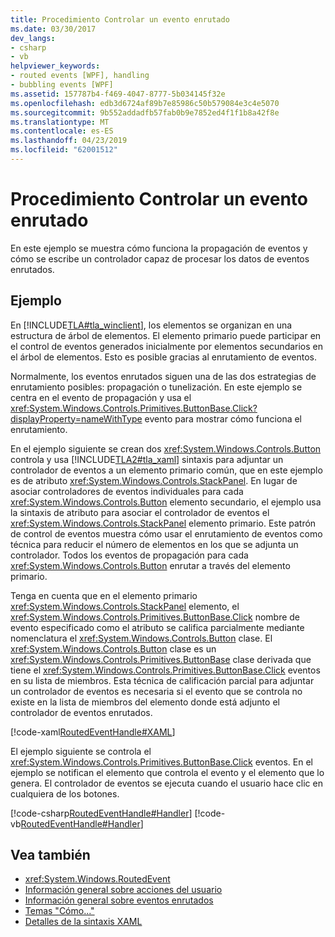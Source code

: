 ```yaml
---
title: Procedimiento Controlar un evento enrutado
ms.date: 03/30/2017
dev_langs:
- csharp
- vb
helpviewer_keywords:
- routed events [WPF], handling
- bubbling events [WPF]
ms.assetid: 157787b4-f469-4047-8777-5b034145f32e
ms.openlocfilehash: edb3d6724af89b7e85986c50b579084e3c4e5070
ms.sourcegitcommit: 9b552addadfb57fab0b9e7852ed4f1f1b8a42f8e
ms.translationtype: MT
ms.contentlocale: es-ES
ms.lasthandoff: 04/23/2019
ms.locfileid: "62001512"
---
```

# <a name="how-to-handle-a-routed-event"></a>Procedimiento Controlar un evento enrutado
En este ejemplo se muestra cómo funciona la propagación de eventos y cómo se escribe un controlador capaz de procesar los datos de eventos enrutados.  
  
## <a name="example"></a>Ejemplo  
 En [!INCLUDE[TLA#tla_winclient](../../../../includes/tlasharptla-winclient-md.md)], los elementos se organizan en una estructura de árbol de elementos. El elemento primario puede participar en el control de eventos generados inicialmente por elementos secundarios en el árbol de elementos. Esto es posible gracias al enrutamiento de eventos.  
  
 Normalmente, los eventos enrutados siguen una de las dos estrategias de enrutamiento posibles: propagación o tunelización. En este ejemplo se centra en el evento de propagación y usa el <xref:System.Windows.Controls.Primitives.ButtonBase.Click?displayProperty=nameWithType> evento para mostrar cómo funciona el enrutamiento.  
  
 En el ejemplo siguiente se crean dos <xref:System.Windows.Controls.Button> controla y usa [!INCLUDE[TLA2#tla_xaml](../../../../includes/tla2sharptla-xaml-md.md)] sintaxis para adjuntar un controlador de eventos a un elemento primario común, que en este ejemplo es de atributo <xref:System.Windows.Controls.StackPanel>. En lugar de asociar controladores de eventos individuales para cada <xref:System.Windows.Controls.Button> elemento secundario, el ejemplo usa la sintaxis de atributo para asociar el controlador de eventos el <xref:System.Windows.Controls.StackPanel> elemento primario. Este patrón de control de eventos muestra cómo usar el enrutamiento de eventos como técnica para reducir el número de elementos en los que se adjunta un controlador. Todos los eventos de propagación para cada <xref:System.Windows.Controls.Button> enrutar a través del elemento primario.  
  
 Tenga en cuenta que en el elemento primario <xref:System.Windows.Controls.StackPanel> elemento, el <xref:System.Windows.Controls.Primitives.ButtonBase.Click> nombre de evento especificado como el atributo se califica parcialmente mediante nomenclatura el <xref:System.Windows.Controls.Button> clase. El <xref:System.Windows.Controls.Button> clase es un <xref:System.Windows.Controls.Primitives.ButtonBase> clase derivada que tiene el <xref:System.Windows.Controls.Primitives.ButtonBase.Click> eventos en su lista de miembros. Esta técnica de calificación parcial para adjuntar un controlador de eventos es necesaria si el evento que se controla no existe en la lista de miembros del elemento donde está adjunto el controlador de eventos enrutados.  
  
 [!code-xaml[RoutedEventHandle#XAML](~/samples/snippets/csharp/VS_Snippets_Wpf/RoutedEventHandle/CSharp/default.xaml#xaml)]  
  
 El ejemplo siguiente se controla el <xref:System.Windows.Controls.Primitives.ButtonBase.Click> eventos.  En el ejemplo se notifican el elemento que controla el evento y el elemento que lo genera. El controlador de eventos se ejecuta cuando el usuario hace clic en cualquiera de los botones.  
  
 [!code-csharp[RoutedEventHandle#Handler](~/samples/snippets/csharp/VS_Snippets_Wpf/RoutedEventHandle/CSharp/default.xaml.cs#handler)]
 [!code-vb[RoutedEventHandle#Handler](~/samples/snippets/visualbasic/VS_Snippets_Wpf/RoutedEventHandle/VisualBasic/MainWindow.xaml.vb#handler)]  
  
## <a name="see-also"></a>Vea también

- <xref:System.Windows.RoutedEvent>
- [Información general sobre acciones del usuario](input-overview.md)
- [Información general sobre eventos enrutados](routed-events-overview.md)
- [Temas "Cómo..."](events-how-to-topics.md)
- [Detalles de la sintaxis XAML](xaml-syntax-in-detail.md)
